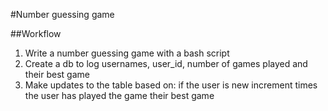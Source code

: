 #Number guessing game

##Workflow
1. Write a number guessing game with a bash script
2. Create a db to log usernames, user_id, number of games played and their best game
3. Make updates to the table based on:
  if the user is new
  increment times the user has played the game
  their best game
